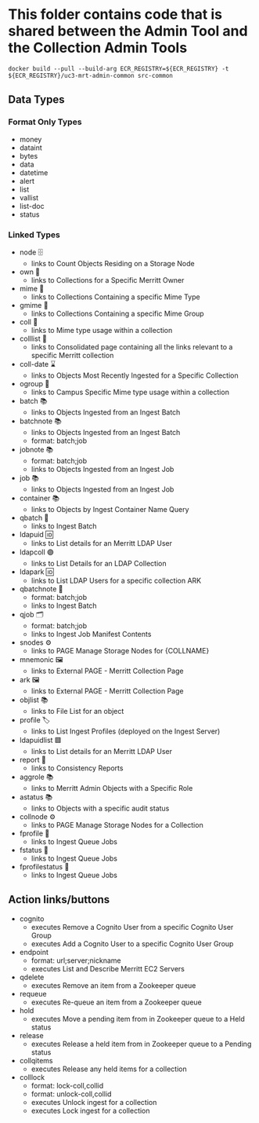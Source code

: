 # This folder contains code that is shared between the Admin Tool and the Collection Admin Tools

```
docker build --pull --build-arg ECR_REGISTRY=${ECR_REGISTRY} -t ${ECR_REGISTRY}/uc3-mrt-admin-common src-common
```

## Data Types

### Format Only Types
- money
- dataint
- bytes
- data
- datetime
- alert
- list
- vallist
- list-doc
- status

### Linked Types
- node 🗄
  - links to Count Objects Residing on a Storage Node
- own 🏫
  - links to Collections for a Specific Merritt Owner
- mime 🎨
  - links to Collections Containing a specific Mime Type
- gmime 🎨
  - links to Collections Containing a specific Mime Group
- coll 🎨
  - links to Mime type usage within a collection 
- colllist 🧺
  - links to Consolidated page containing all the links relevant to a specific Merritt collection 
- coll-date ⌛
  - links to Objects Most Recently Ingested for a Specific Collection
- ogroup 🎨
  - links to Campus Specific Mime type usage within a collection
- batch 📚
  - links to Objects Ingested from an Ingest Batch
- batchnote 📚
  - links to Objects Ingested from an Ingest Batch
  - format: batch;job
- jobnote 📚
  - format: batch;job
  - links to Objects Ingested from an Ingest Job
- job 📚
  - links to Objects Ingested from an Ingest Job
- container 📚
  - links to Objects by Ingest Container Name Query
- qbatch 🔷
  - links to Ingest Batch
- ldapuid 🆔
  - links to List details for an Merritt LDAP User
- ldapcoll 🟣
  - links to List Details for an LDAP Collection
- ldapark 🆔
  - links to List LDAP Users for a specific collection ARK
- qbatchnote 🔷
  - format: batch;job
  - links to Ingest Batch
- qjob 🗂
  - format: batch;job
  - links to Ingest Job Manifest Contents
- snodes ⚙
  - links to PAGE Manage Storage Nodes for {COLLNAME}
- mnemonic 🖼
  - links to External PAGE - Merritt Collection Page
- ark 🖼
  - links to External PAGE - Merritt Collection Page
- objlist 📚
  - links to File List for an object
- profile 🏷
  - links to List Ingest Profiles (deployed on the Ingest Server)
- ldapuidlist 🟪
  - links to List details for an Merritt LDAP User
- report 🧪
  - links to Consistency Reports
- aggrole 📚
  - links to Merritt Admin Objects with a Specific Role
- astatus 📚
  - links to Objects with a specific audit status
- collnode ⚙
  - links to PAGE Manage Storage Nodes for a Collection
- fprofile 🔵
  - links to Ingest Queue Jobs
- fstatus 🔵
  - links to Ingest Queue Jobs
- fprofilestatus 🔵
  - links to Ingest Queue Jobs
## Action links/buttons
- cognito
  - executes Remove a Cognito User from a specific Cognito User Group
  - executes Add a Cognito User to a specific Cognito User Group
- endpoint
  - format: url;server;nickname
  - executes List and Describe Merritt EC2 Servers
- qdelete
  - executes Remove an item from a Zookeeper queue
- requeue
  - executes Re-queue an item from a Zookeeper queue
- hold
  - executes Move a pending item from in Zookeeper queue to a Held status
- release
  - executes Release a held item from in Zookeeper queue to a Pending status
- collqitems
  - executes Release any held items for a collection
- colllock
  - format: lock-coll,collid
  - format: unlock-coll,collid
  - executes Unlock ingest for a collection
  - executes Lock ingest for a collection
